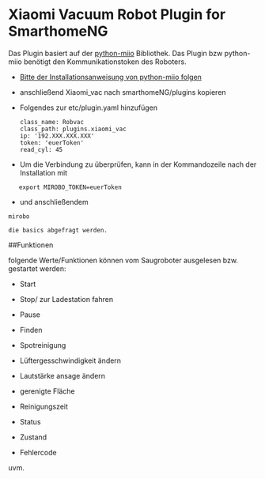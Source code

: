 # Xiaomi Vacuum Robot Plugin for SmarthomeNG
Das Plugin basiert auf der [python-miio](https://github.com/rytilahti/python-miio) Bibliothek. Das Plugin bzw python-miio benötigt den Kommunikationstoken des Roboters. 

- [Bitte der Installationsanweisung von python-miio folgen](https://python-miio.readthedocs.io/en/latest/discovery.html#installation)
- anschließend Xiaomi_vac nach smarthomeNG/plugins kopieren
- Folgendes zur etc/plugin.yaml hinzufügen

    ```Roboter:
    class_name: Robvac
    class_path: plugins.xiaomi_vac
    ip: '192.XXX.XXX.XXX'
    token: 'euerToken'
    read_cyl: 45
    ```
    
- Um die Verbindung zu überprüfen, kann in der Kommandozeile nach der Installation mit 

```export MIROBO_IP=192.xxx.xxx.xxx
   export MIROBO_TOKEN=euerToken
```
   
- und anschließendem

```mirobo```

    die basics abgefragt werden.


##Funktionen

folgende Werte/Funktionen können vom Saugroboter ausgelesen bzw. gestartet werden:
- Start
- Stop/ zur Ladestation fahren
- Pause
- Finden
- Spotreinigung
- Lüftergesschwindigkeit ändern
- Lautstärke ansage ändern

- gerenigte Fläche
- Reinigungszeit
- Status
- Zustand
- Fehlercode

uvm.
